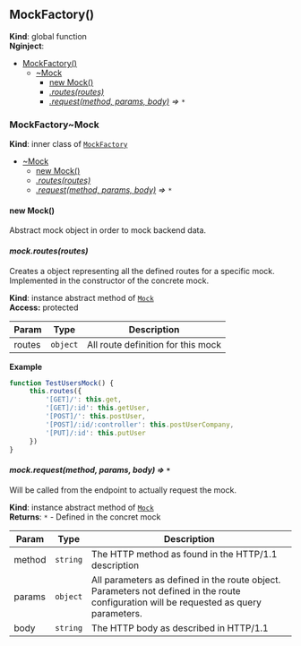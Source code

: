 <a name="MockFactory"></a>
## MockFactory()
**Kind**: global function  
**Nginject**:   

* [MockFactory()](#MockFactory)
  * [~Mock](#MockFactory..Mock)
    * [new Mock()](#new_MockFactory..Mock_new)
    * *[.routes(routes)](#MockFactory..Mock+routes)*
    * *[.request(method, params, body)](#MockFactory..Mock+request) ⇒ <code>\*</code>*

<a name="MockFactory..Mock"></a>
### MockFactory~Mock
**Kind**: inner class of <code>[MockFactory](#MockFactory)</code>  

* [~Mock](#MockFactory..Mock)
  * [new Mock()](#new_MockFactory..Mock_new)
  * *[.routes(routes)](#MockFactory..Mock+routes)*
  * *[.request(method, params, body)](#MockFactory..Mock+request) ⇒ <code>\*</code>*

<a name="new_MockFactory..Mock_new"></a>
#### new Mock()
Abstract mock object in order to mock backend data.

<a name="MockFactory..Mock+routes"></a>
#### *mock.routes(routes)*
Creates a object representing all the defined routes for a specific mock. Implemented in the constructor of the concrete mock.

**Kind**: instance abstract method of <code>[Mock](#MockFactory..Mock)</code>  
**Access:** protected  

| Param | Type | Description |
| --- | --- | --- |
| routes | <code>object</code> | All route definition for this mock |

**Example**  
```js
function TestUsersMock() {
     this.routes({
         '[GET]/': this.get,
         '[GET]/:id': this.getUser,
         '[POST]/': this.postUser,
         '[POST]/:id/:controller': this.postUserCompany,
         '[PUT]/:id': this.putUser
     })
}
```
<a name="MockFactory..Mock+request"></a>
#### *mock.request(method, params, body) ⇒ <code>\*</code>*
Will be called from the endpoint to actually request the mock.

**Kind**: instance abstract method of <code>[Mock](#MockFactory..Mock)</code>  
**Returns**: <code>\*</code> - Defined in the concret mock  

| Param | Type | Description |
| --- | --- | --- |
| method | <code>string</code> | The HTTP method as found in the HTTP/1.1 description |
| params | <code>object</code> | All parameters as defined in the route object. Parameters not defined in the route configuration will be requested as query parameters. |
| body | <code>string</code> | The HTTP body as described in HTTP/1.1 |


